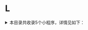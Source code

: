 # L
<details>
<summary>
本目录共收录5个小程序，详情见如下：
</summary>

- [来电](https://github.com/zirawell/R-Store/tree/main/Rule/QuanX/Adblock/Applet/Wechat/L/%E6%9D%A5%E7%94%B5)
- [罗森点点](https://github.com/zirawell/R-Store/tree/main/Rule/QuanX/Adblock/Applet/Wechat/L/%E7%BD%97%E6%A3%AE%E7%82%B9%E7%82%B9)
- [老乡鸡](https://github.com/zirawell/R-Store/tree/main/Rule/QuanX/Adblock/Applet/Wechat/L/%E8%80%81%E4%B9%A1%E9%B8%A1)
- [老碗会点单](https://github.com/zirawell/R-Store/tree/main/Rule/QuanX/Adblock/Applet/Wechat/L/%E8%80%81%E7%A2%97%E4%BC%9A%E7%82%B9%E5%8D%95)
- [蓝波智能](https://github.com/zirawell/R-Store/tree/main/Rule/QuanX/Adblock/Applet/Wechat/L/%E8%93%9D%E6%B3%A2%E6%99%BA%E8%83%BD)

</details>